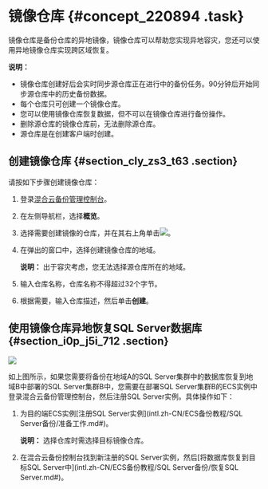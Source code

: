 # 镜像仓库 {#concept_220894 .task}

镜像仓库是备份仓库的异地镜像，镜像仓库可以帮助您实现异地容灾，您还可以使用异地镜像仓库实现跨区域恢复。

**说明：** 

-   镜像仓库创建好后会实时同步源仓库正在进行中的备份任务。90分钟后开始同步源仓库中的历史备份数据。
-   每个仓库只可创建一个镜像仓库。
-   您可以使用镜像仓库恢复数据，但不可以在镜像仓库进行备份操作。
-   删除源仓库的镜像仓库前，无法删除源仓库。
-   源仓库是在创建客户端时创建。

## 创建镜像仓库 {#section_cly_zs3_t63 .section}

请按如下步骤创建镜像仓库：

1.  登录[混合云备份管理控制台](https://hbr.console.aliyun.com)。
2.  在左侧导航栏，选择**概览**。
3.  选择需要创建镜像的仓库，并在其右上角单击![](http://static-aliyun-doc.oss-cn-hangzhou.aliyuncs.com/assets/img/132497/156894553039694_zh-CN.png)。
4.  在弹出的窗口中，选择创建镜像仓库的地域。 

    **说明：** 出于容灾考虑，您无法选择源仓库所在的地域。

5.  输入仓库名称，仓库名称不得超过32个字节。
6.  根据需要，输入仓库描述，然后单击**创建**。

## 使用镜像仓库异地恢复SQL Server数据库 {#section_i0p_j5i_712 .section}

![](http://static-aliyun-doc.oss-cn-hangzhou.aliyuncs.com/assets/img/187890/156894553045661_zh-CN.png)

如上图所示，如果您需要将备份在地域A的SQL Server集群中的数据库恢复到地域B中部署的SQL Server集群B中，您需要在部署SQL Server集群B的ECS实例中登录混合云备份管理控制台，然后注册SQL Server实例。具体操作如下：

1.  为目的端ECS实例[注册SQL Server实例](intl.zh-CN/ECS备份教程/SQL Server备份/准备工作.md#)。 

    **说明：** 选择仓库时需选择目标镜像仓库。

2.  在混合云备份控制台找到新注册的SQL Server实例，然后[将数据库恢复到目标SQL Server中](intl.zh-CN/ECS备份教程/SQL Server备份/恢复SQL Server.md#)。

